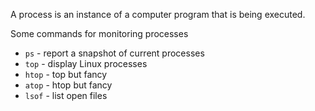 A process is an instance of a computer program that is being executed.

Some commands for monitoring processes
- `ps` - report a snapshot of current processes
- `top` - display Linux processes
- `htop` - top but fancy
- `atop` - htop but fancy
- `lsof` - list open files


